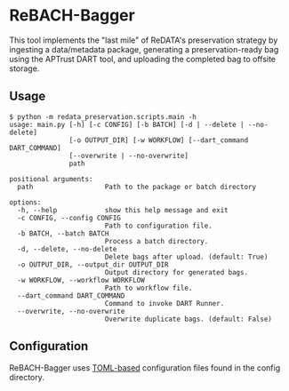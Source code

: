 # ReBACH-Bagger

This tool implements the "last mile" of ReDATA's preservation strategy by
ingesting a data/metadata package, generating a preservation-ready bag using
the APTrust DART tool, and uploading the completed bag to offsite storage.

## Usage

```text
$ python -m redata_preservation.scripts.main -h
usage: main.py [-h] [-c CONFIG] [-b BATCH] [-d | --delete | --no-delete]
               [-o OUTPUT_DIR] [-w WORKFLOW] [--dart_command DART_COMMAND]
               [--overwrite | --no-overwrite]
               path

positional arguments:
  path                  Path to the package or batch directory

options:
  -h, --help            show this help message and exit
  -c CONFIG, --config CONFIG
                        Path to configuration file.
  -b BATCH, --batch BATCH
                        Process a batch directory.
  -d, --delete, --no-delete
                        Delete bags after upload. (default: True)
  -o OUTPUT_DIR, --output_dir OUTPUT_DIR
                        Output directory for generated bags.
  -w WORKFLOW, --workflow WORKFLOW
                        Path to workflow file.
  --dart_command DART_COMMAND
                        Command to invoke DART Runner.
  --overwrite, --no-overwrite
                        Overwrite duplicate bags. (default: False)
```

## Configuration

ReBACH-Bagger uses [TOML-based](https://toml.io/en/) configuration files found
in the config directory.
